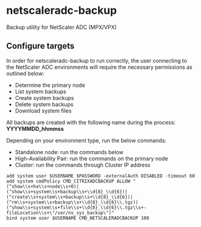 # netscaleradc-backup
Backup utility for NetScaler ADC (MPX/VPX)



## Configure targets
In order for netscaleradc-backup to run correctly, the user connecting to the NetScaler ADC environments will require the necessary permissions as outlined below:
- Determine the primary node
- List system backups
- Create system backups
- Delete system backups
- Download system files

All backups are created with the following name during the process: **YYYYMMDD_hhmmss**

Depending on your environment type, run the below commands:

- Standalone node: run the commands below
- High-Availability Pair: run the commands on the primary node
- Cluster: run the commands through Cluster IP address

```
add system user $USERNAME $PASSWORD -externalAuth DISABLED -timeout 60 
add system cmdPolicy CMD_CITRIXADCBACKUP ALLOW "(^show\\s+ha\\s+node\\s+0)|(^show\\s+system\\s+backup\\s+\\d{8}_\\d{6})|(^create\\s+system\\s+backup\\s+\\d{8}_\\d{6})|(^rm\\s+system\\s+backup\\s+\\d{8}_\\d{6}\\.tgz)|(^show\\s+system\\s+file\\s+\\d{8}_\\d{6}\\.tgz\\s+-fileLocation\\s+\"/var/ns_sys_backup\")"
bind system user $USERNAME CMD_NETSCALERADCBACKUP 100
```